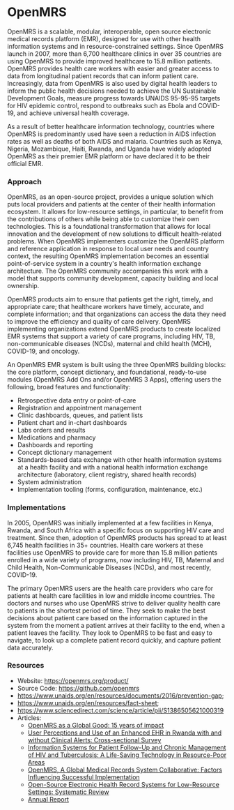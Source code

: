 # OpenMRS

OpenMRS is a scalable, modular, interoperable, open source electronic
medical records platform (EMR), designed for use with other health
information systems and in resource-constrained settings. Since OpenMRS
launch in 2007, more than 6,700 healthcare clinics in over 35 countries
are using OpenMRS to provide improved healthcare to 15.8 million
patients. OpenMRS provides health care workers with easier and greater
access to data from longitudinal patient records that can inform patient
care. Increasingly, data from OpenMRS is also used by digital health
leaders to inform the public health decisions needed to achieve the UN
Sustainable Development Goals, measure progress towards UNAIDS 95-95-95
targets for HIV epidemic control, respond to outbreaks such as Ebola and
COVID-19, and achieve universal health coverage.

As a result of better healthcare information technology, countries where
OpenMRS is predominantly used have seen a reduction in AIDS infection
rates as well as deaths of both AIDS and malaria. Countries such as
Kenya, Nigeria, Mozambique, Haiti, Rwanda, and Uganda have widely
adopted OpenMRS as their premier EMR platform or have declared it to be
their official EMR.

### Approach

OpenMRS, as an open-source project, provides a unique solution which
puts local providers and patients at the center of their health
information ecosystem. It allows for low-resource settings, in
particular, to benefit from the contributions of others while being able
to customize their own technologies. This is a foundational
transformation that allows for local innovation and the development of
new solutions to difficult health-related problems. When OpenMRS
implementers customize the OpenMRS platform and reference application in
response to local user needs and country context, the resulting OpenMRS
implementation becomes an essential point-of-service system in a
country's health information exchange architecture. The OpenMRS
community accompanies this work with a model that supports community
development, capacity building and local ownership.

OpenMRS products aim to ensure that patients get the right, timely, and
appropriate care; that healthcare workers have timely, accurate, and
complete information; and that organizations can access the data they
need to improve the efficiency and quality of care delivery. OpenMRS
implementing organizations extend OpenMRS products to create localized
EMR systems that support a variety of care programs, including HIV, TB,
non-communicable diseases (NCDs), maternal and child health (MCH),
COVID-19, and oncology.

An OpenMRS EMR system is built using the three OpenMRS building blocks:
the core platform, concept dictionary, and foundational, ready-to-use
modules (OpenMRS Add Ons and/or OpenMRS 3 Apps), offering users the
following, broad features and functionality:

- Retrospective data entry or point-of-care
- Registration and appointment management
- Clinic dashboards, queues, and patient lists
- Patient chart and in-chart dashboards
- Labs orders and results
- Medications and pharmacy
- Dashboards and reporting
- Concept dictionary management
- Standards-based data exchange with other health information systems at
  a health facility and with a national health information exchange
  architecture (laboratory, client registry, shared health records)
- System administration
- Implementation tooling (forms, configuration, maintenance, etc.)

### Implementations

In 2005, OpenMRS was initially implemented at a few facilities in Kenya,
Rwanda, and South Africa with a specific focus on supporting HIV care
and treatment. Since then, adoption of OpenMRS products has spread to at
least 6,745 health facilities in 35+ countries. Health care workers at
these facilities use OpenMRS to provide care for more than 15.8 million
patients enrolled in a wide variety of programs, now including HIV, TB,
Maternal and Child Health, Non-Communicable Diseases (NCDs), and most
recently, COVID-19.

The primary OpenMRS users are the health care providers who care for
patients at health care facilities in low and middle income countries.
The doctors and nurses who use OpenMRS strive to deliver quality health
care to patients in the shortest period of time. They seek to make the
best decisions about patient care based on the information captured in
the system from the moment a patient arrives at their facility to the
end, when a patient leaves the facility. They look to OpenMRS to be fast
and easy to navigate, to look up a complete patient record quickly, and
capture patient data accurately.

### Resources

- Website: <https://openmrs.org/product/>
- Source Code: <https://github.com/openmrs>
- <https://www.unaids.org/en/resources/documents/2016/prevention-gap>;
- <https://www.unaids.org/en/resources/fact-sheet>;
- <https://www.sciencedirect.com/science/article/pii/S1386505621000319>
- Articles:
  - [OpenMRS as a Global Good: 15 years of
    impact](https://doi.org/10.1016/j.ijmedinf.2021.104405)
  - [User Perceptions and Use of an Enhanced EHR in Rwanda with and
    without Clinical Alerts: Cross-sectional
    Survey](https://medinform.jmir.org/2022/5/e32305)
  - [Information Systems for Patient Follow-Up and Chronic Management of
    HIV and Tuberculosis: A Life-Saving Technology in Resource-Poor
    Areas](https://www.jmir.org/2007/4/e29/)
  - [OpenMRS, A Global Medical Records System Collaborative: Factors
    Influencing Successful
    Implementation](https://www.ncbi.nlm.nih.gov/pmc/articles/PMC3243141/)
  - [Open-Source Electronic Health Record Systems for Low-Resource
    Settings: Systematic
    Review](https://www.ncbi.nlm.nih.gov/pmc/articles/PMC5703976/)
  - [Annual Report](https://openmrs.org/2021-openmrs-annual-report/)
